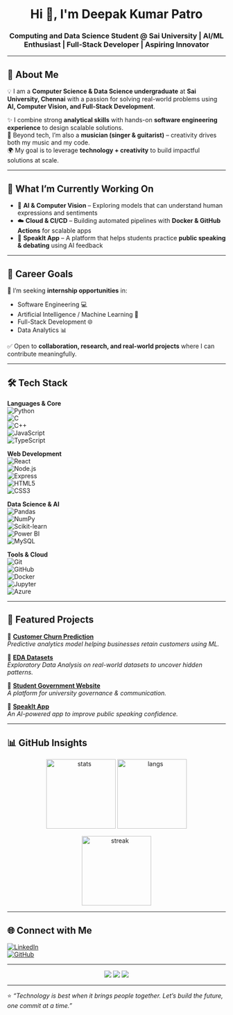<!-- Banner -->
<h1 align="center">Hi 👋, I'm Deepak Kumar Patro</h1>
<h3 align="center">Computing and Data Science Student @ Sai University | AI/ML Enthusiast | Full-Stack Developer | Aspiring Innovator</h3>

---

## 🌟 About Me  

💡 I am a **Computer Science & Data Science undergraduate** at **Sai University, Chennai** with a passion for solving real-world problems using **AI, Computer Vision, and Full-Stack Development**.  

✨ I combine strong **analytical skills** with hands-on **software engineering experience** to design scalable solutions.  
🎸 Beyond tech, I’m also a **musician (singer & guitarist)** – creativity drives both my music and my code.  
🌍 My goal is to leverage **technology + creativity** to build impactful solutions at scale.  

---

## 🔭 What I’m Currently Working On  

- 🤖 **AI & Computer Vision** – Exploring models that can understand human expressions and sentiments  
- ☁️ **Cloud & CI/CD** – Building automated pipelines with **Docker & GitHub Actions** for scalable apps  
- 🎤 **SpeakIt App** – A platform that helps students practice **public speaking & debating** using AI feedback  

---

## 🎯 Career Goals  

📌 I’m seeking **internship opportunities** in:  
- Software Engineering 💻  
- Artificial Intelligence / Machine Learning 🤖  
- Full-Stack Development 🌐  
- Data Analytics 📊  

✅ Open to **collaboration, research, and real-world projects** where I can contribute meaningfully.  

---

## 🛠️ Tech Stack  

**Languages & Core**  
![Python](https://img.shields.io/badge/Python-3776AB?style=for-the-badge&logo=python&logoColor=white)  
![C](https://img.shields.io/badge/C-00599C?style=for-the-badge&logo=c&logoColor=white)  
![C++](https://img.shields.io/badge/C++-00599C?style=for-the-badge&logo=c%2B%2B&logoColor=white)  
![JavaScript](https://img.shields.io/badge/JavaScript-F7DF1E?style=for-the-badge&logo=javascript&logoColor=black)  
![TypeScript](https://img.shields.io/badge/TypeScript-3178C6?style=for-the-badge&logo=typescript&logoColor=white)  

**Web Development**  
![React](https://img.shields.io/badge/React-20232A?style=for-the-badge&logo=react&logoColor=61DAFB)  
![Node.js](https://img.shields.io/badge/Node.js-339933?style=for-the-badge&logo=node.js&logoColor=white)  
![Express](https://img.shields.io/badge/Express.js-000000?style=for-the-badge&logo=express&logoColor=white)  
![HTML5](https://img.shields.io/badge/HTML5-E34F26?style=for-the-badge&logo=html5&logoColor=white)  
![CSS3](https://img.shields.io/badge/CSS3-1572B6?style=for-the-badge&logo=css3&logoColor=white)  

**Data Science & AI**  
![Pandas](https://img.shields.io/badge/pandas-150458?style=for-the-badge&logo=pandas&logoColor=white)  
![NumPy](https://img.shields.io/badge/NumPy-013243?style=for-the-badge&logo=numpy&logoColor=white)  
![Scikit-learn](https://img.shields.io/badge/scikit--learn-F7931E?style=for-the-badge&logo=scikit-learn&logoColor=white)  
![Power BI](https://img.shields.io/badge/Power%20BI-F2C811?style=for-the-badge&logo=powerbi&logoColor=black)  
![MySQL](https://img.shields.io/badge/MySQL-4479A1?style=for-the-badge&logo=mysql&logoColor=white)  

**Tools & Cloud**  
![Git](https://img.shields.io/badge/Git-F05032?style=for-the-badge&logo=git&logoColor=white)  
![GitHub](https://img.shields.io/badge/GitHub-181717?style=for-the-badge&logo=github&logoColor=white)  
![Docker](https://img.shields.io/badge/Docker-2496ED?style=for-the-badge&logo=docker&logoColor=white)  
![Jupyter](https://img.shields.io/badge/Jupyter-F37626?style=for-the-badge&logo=jupyter&logoColor=white)  
![Azure](https://img.shields.io/badge/Azure-0078D4?style=for-the-badge&logo=microsoftazure&logoColor=white)  

---

## 📌 Featured Projects  

🔹 [**Customer Churn Prediction**](https://github.com/Deepak392/Customer-Churn-Prediction)  
*Predictive analytics model helping businesses retain customers using ML.*  

🔹 [**EDA Datasets**](https://github.com/Deepak392/EDA-Datasets)  
*Exploratory Data Analysis on real-world datasets to uncover hidden patterns.*  

🔹 [**Student Government Website**](https://github.com/Deepak392/StudentGovWebsite)  
*A platform for university governance & communication.*  

🔹 [**SpeakIt App**](https://github.com/Deepak392/speakit-public-speaking-training-app)  
*An AI-powered app to improve public speaking confidence.*  

---

## 📊 GitHub Insights  

<p align="center">
<img src="https://github-readme-stats.vercel.app/api?username=Deepak392&show_icons=true&theme=radical" alt="stats" height="160"/>
<img src="https://github-readme-stats.vercel.app/api/top-langs/?username=Deepak392&layout=compact&theme=radical" alt="langs" height="160"/>
</p>

<p align="center">
<img src="https://github-readme-streak-stats.herokuapp.com/?user=Deepak392&theme=radical" alt="streak" height="160"/>
</p>

---

## 🌐 Connect with Me  

[![LinkedIn](https://img.shields.io/badge/LinkedIn-0A66C2?style=for-the-badge&logo=linkedin&logoColor=white)](https://www.linkedin.com/in/deepakkp1)  
[![GitHub](https://img.shields.io/badge/GitHub-181717?style=for-the-badge&logo=github&logoColor=white)](https://github.com/Deepak392)  

---

<p align="center">
<img src="https://komarev.com/ghpvc/?username=Deepak392&color=blue&style=flat-square&label=Profile+Views"/>  
<img src="https://img.shields.io/github/followers/Deepak392?style=social"/>  
<img src="https://img.shields.io/github/stars/Deepak392?style=social"/>  
</p>  

---

⭐️ *“Technology is best when it brings people together. Let’s build the future, one commit at a time.”*  
